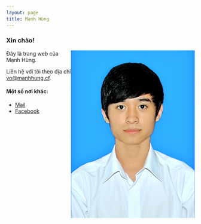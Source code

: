 ```yaml
---
layout: page
title: Mạnh Hùng
---
```

### Xin chào!
<img src="/3x4.jpg" align="right">
Đây là trang web của Mạnh Hùng.

Liên hệ với tôi theo địa chỉ [vo@manhhung.cf](mailto:vo@manhhung.cf).

#### Một số nơi khác:

- [Mail](http://mail.google.com/a/manhhung.cf)
- [Facebook](http://fb.com/bena0310)